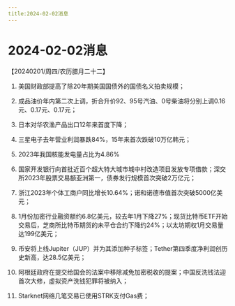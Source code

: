 ```yaml
---
title:2024-02-02消息
---
```

# 2024-02-02消息
【20240201/周四/农历腊月二十二】
1. 美国财政部提高了除20年期美国国债外的国债名义拍卖规模；

2. 成品油价年内第二次上调，折合升价92、95号汽油、0号柴油将分别上调0.16元、0.17元、0.17元；

3. 日本对华农渔产品出口12年来首度下降；

4. 三星电子去年营业利润暴跌84%，15年来首次跌破10万亿韩元；

5. 2023年我国核能发电量占比为4.86%

6. 国家开发银行向首批近百个超大特大城市城中村改造项目发放专项借款；深交所2023年股票交易额亚洲第一，债券发行规模首次突破2万亿元；

7. 浙江2023年个体工商户同比增长10.64%；诺和诺德市值首次突破5000亿美元；

8. 1月份加密行业融资额约6.8亿美元，较去年1月下降27%；现货比特币ETF开始交易后，芝商所比特币期货的未平仓合约下降约24%；以太坊期权1月交易量达199亿美元；

9. 币安将上线Jupiter（JUP）并为其添加种子标签；Tether第四季度净利润创历史新高，达28.5亿美元；

10. 阿根廷政府在提交给国会的法案中移除减免加密税收的提案；中国反洗钱法迎首次大修，虚拟资产洗钱犯罪将被纳入；

11. Starknet网络几笔交易已使用STRK支付Gas费；